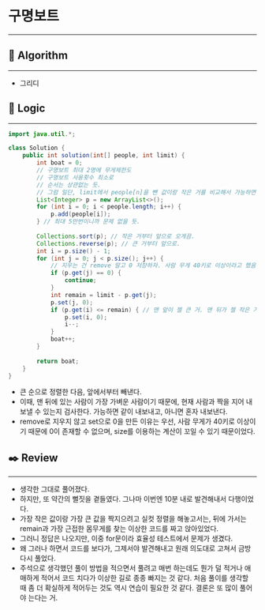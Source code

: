 # 구명보트

---

## 📌 **Algorithm**

---

- 그리디

## 📍 **Logic**

---

```java
import java.util.*;

class Solution {
    public int solution(int[] people, int limit) {
        int boat = 0;
        // 구명보트 최대 2명에 무게제한도
        // 구명보트 사용횟수 최소로
        // 순서는 상관없는 듯.
        // 그럼 일단, limit에서 people[n]을 뺀 값이랑 작은 거를 비교해서 가능하면 같이 빼낸다는 느낌. 오케이?
        List<Integer> p = new ArrayList<>();
        for (int i = 0; i < people.length; i++) {
            p.add(people[i]);
        } // 최대 5만번이니까 문제 없을 듯.
        
        Collections.sort(p); // 작은 거부터 앞으로 오게끔.
        Collections.reverse(p); // 큰 거부터 앞으로.
        int i = p.size() - 1;
        for (int j = 0; j < p.size(); j++) {
            // 지우는 건 remove 말고 0 저장하자. 사람 무게 40키로 이상이라고 했음.
            if (p.get(j) == 0) {
                continue;
            }
            int remain = limit - p.get(j);
            p.set(j, 0);
            if (p.get(i) <= remain) { // 맨 앞이 젤 큰 거. 맨 뒤가 젤 작은 거니까 이렇게만 검사하면 됨.
                p.set(i, 0);
                i--;
            }
            boat++;
        }
        
        return boat;
    }
}
```

- 큰 순으로 정렬한 다음, 앞에서부터 빼낸다.
- 이때, 맨 뒤에 있는 사람이 가장 가벼운 사람이기 때문에, 현재 사람과 짝을 지어 내보낼 수 있는지 검사한다. 가능하면 같이 내보내고, 아니면 혼자 내보낸다.
- remove로 지우지 않고 set으로 0을 만든 이유는 우선, 사람 무게가 40키로 이상이기 때문에 0이 존재할 수 없으며, size를 이용하는 계산이 꼬일 수 있기 때문이었다.

## ✒️ **Review**

---

- 생각한 그대로 풀어졌다.
- 하지만, 또 약간의 뻘짓을 곁들였다. 그나마 이번엔 10분 내로 발견해내서 다행이었다.
- 가장 작은 값이랑 가장 큰 값을 짝지으려고 실컷 정렬을 해놓고서는, 뒤에 가서는 remain과 가장 근접한 몸무게를 찾는 이상한 코드를 짜고 앉아있었다.
- 그러니 정답은 나오지만, 이중 for문이라 효율성 테스트에서 문제가 생겼다.
- 왜 그러나 하면서 코드를 보다가, 그제서야 발견해내고 원래 의도대로 고쳐서 금방 다시 풀었다.
- 주석으로 생각했던 풀이 방법을 적으면서 풀려고 매번 하는데도 뭔가 덜 적거나 애매하게 적어서 코드 치다가 이상한 길로 종종 빠지는 것 같다. 처음 풀이를 생각할 때 좀 더 확실하게 적어두는 것도 역시 연습이 필요한 것 같다. 결론은 또 많이 풀어야 는다는 거.